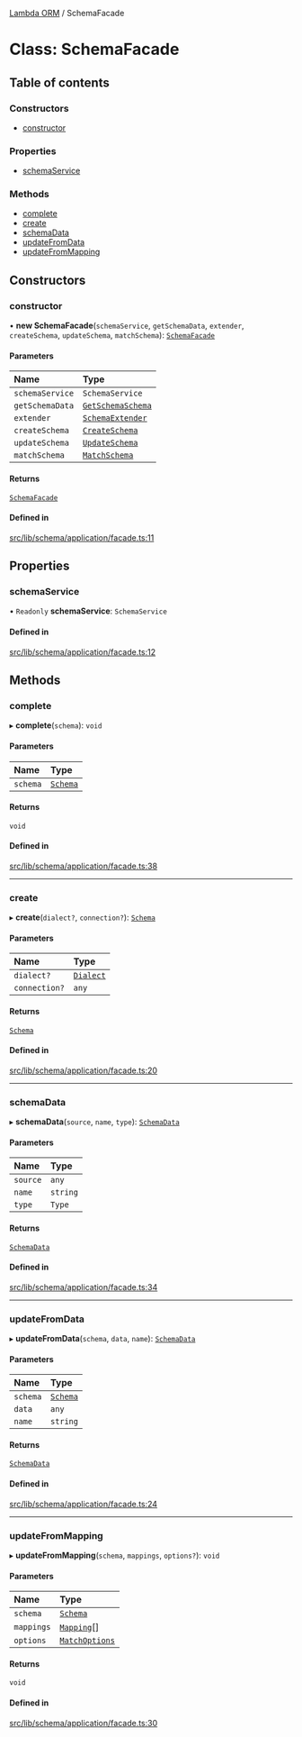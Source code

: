 [Lambda ORM](../README.md) / SchemaFacade

# Class: SchemaFacade

## Table of contents

### Constructors

- [constructor](SchemaFacade.md#constructor)

### Properties

- [schemaService](SchemaFacade.md#schemaservice)

### Methods

- [complete](SchemaFacade.md#complete)
- [create](SchemaFacade.md#create)
- [schemaData](SchemaFacade.md#schemadata)
- [updateFromData](SchemaFacade.md#updatefromdata)
- [updateFromMapping](SchemaFacade.md#updatefrommapping)

## Constructors

### constructor

• **new SchemaFacade**(`schemaService`, `getSchemaData`, `extender`, `createSchema`, `updateSchema`, `matchSchema`): [`SchemaFacade`](SchemaFacade.md)

#### Parameters

| Name | Type |
| :------ | :------ |
| `schemaService` | `SchemaService` |
| `getSchemaData` | [`GetSchemaSchema`](GetSchemaSchema.md) |
| `extender` | [`SchemaExtender`](SchemaExtender.md) |
| `createSchema` | [`CreateSchema`](CreateSchema.md) |
| `updateSchema` | [`UpdateSchema`](UpdateSchema.md) |
| `matchSchema` | [`MatchSchema`](MatchSchema.md) |

#### Returns

[`SchemaFacade`](SchemaFacade.md)

#### Defined in

[src/lib/schema/application/facade.ts:11](https://github.com/lambda-orm/lambdaorm-base/blob/880bc7e/src/lib/schema/application/facade.ts#L11)

## Properties

### schemaService

• `Readonly` **schemaService**: `SchemaService`

#### Defined in

[src/lib/schema/application/facade.ts:12](https://github.com/lambda-orm/lambdaorm-base/blob/880bc7e/src/lib/schema/application/facade.ts#L12)

## Methods

### complete

▸ **complete**(`schema`): `void`

#### Parameters

| Name | Type |
| :------ | :------ |
| `schema` | [`Schema`](../interfaces/Schema.md) |

#### Returns

`void`

#### Defined in

[src/lib/schema/application/facade.ts:38](https://github.com/lambda-orm/lambdaorm-base/blob/880bc7e/src/lib/schema/application/facade.ts#L38)

___

### create

▸ **create**(`dialect?`, `connection?`): [`Schema`](../interfaces/Schema.md)

#### Parameters

| Name | Type |
| :------ | :------ |
| `dialect?` | [`Dialect`](../enums/Dialect.md) |
| `connection?` | `any` |

#### Returns

[`Schema`](../interfaces/Schema.md)

#### Defined in

[src/lib/schema/application/facade.ts:20](https://github.com/lambda-orm/lambdaorm-base/blob/880bc7e/src/lib/schema/application/facade.ts#L20)

___

### schemaData

▸ **schemaData**(`source`, `name`, `type`): [`SchemaData`](../interfaces/SchemaData.md)

#### Parameters

| Name | Type |
| :------ | :------ |
| `source` | `any` |
| `name` | `string` |
| `type` | `Type` |

#### Returns

[`SchemaData`](../interfaces/SchemaData.md)

#### Defined in

[src/lib/schema/application/facade.ts:34](https://github.com/lambda-orm/lambdaorm-base/blob/880bc7e/src/lib/schema/application/facade.ts#L34)

___

### updateFromData

▸ **updateFromData**(`schema`, `data`, `name`): [`SchemaData`](../interfaces/SchemaData.md)

#### Parameters

| Name | Type |
| :------ | :------ |
| `schema` | [`Schema`](../interfaces/Schema.md) |
| `data` | `any` |
| `name` | `string` |

#### Returns

[`SchemaData`](../interfaces/SchemaData.md)

#### Defined in

[src/lib/schema/application/facade.ts:24](https://github.com/lambda-orm/lambdaorm-base/blob/880bc7e/src/lib/schema/application/facade.ts#L24)

___

### updateFromMapping

▸ **updateFromMapping**(`schema`, `mappings`, `options?`): `void`

#### Parameters

| Name | Type |
| :------ | :------ |
| `schema` | [`Schema`](../interfaces/Schema.md) |
| `mappings` | [`Mapping`](../interfaces/Mapping.md)[] |
| `options` | [`MatchOptions`](../interfaces/MatchOptions.md) |

#### Returns

`void`

#### Defined in

[src/lib/schema/application/facade.ts:30](https://github.com/lambda-orm/lambdaorm-base/blob/880bc7e/src/lib/schema/application/facade.ts#L30)
